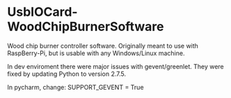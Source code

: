 UsbIOCard-WoodChipBurnerSoftware
================================

Wood chip burner controller software. Originally meant to use with RaspBerry-Pi, but is usable with any Windows/Linux machine.

In dev enviroment there were major issues with gevent/greenlet. They were fixed by updating Python to version 2.7.5.

In pycharm, change:
SUPPORT_GEVENT = True